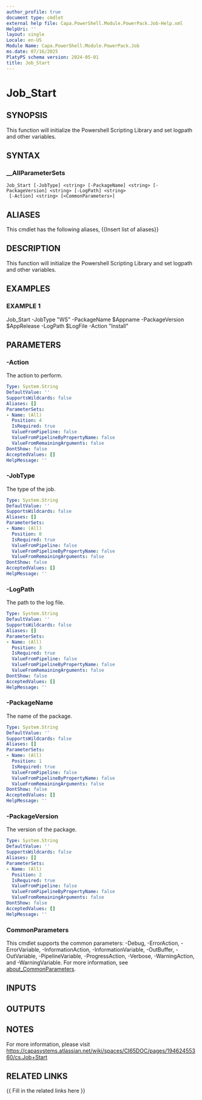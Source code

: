 ```yaml
---
author_profile: true
document type: cmdlet
external help file: Capa.PowerShell.Module.PowerPack.Job-Help.xml
HelpUri: ''
layout: single
Locale: en-US
Module Name: Capa.PowerShell.Module.PowerPack.Job
ms.date: 07/16/2025
PlatyPS schema version: 2024-05-01
title: Job_Start
---
```


# Job_Start

## SYNOPSIS

This function will initialize the Powershell Scripting Library and set logpath and other variables.

## SYNTAX

### __AllParameterSets

```
Job_Start [-JobType] <string> [-PackageName] <string> [-PackageVersion] <string> [-LogPath] <string>
 [-Action] <string> [<CommonParameters>]
```

## ALIASES

This cmdlet has the following aliases,
  {{Insert list of aliases}}

## DESCRIPTION

This function will initialize the Powershell Scripting Library and set logpath and other variables.

## EXAMPLES

### EXAMPLE 1

Job_Start -JobType "WS" -PackageName $Appname -PackageVersion $AppRelease -LogPath $LogFile -Action "Install"

## PARAMETERS

### -Action

The action to perform.

```yaml
Type: System.String
DefaultValue: ''
SupportsWildcards: false
Aliases: []
ParameterSets:
- Name: (All)
  Position: 4
  IsRequired: true
  ValueFromPipeline: false
  ValueFromPipelineByPropertyName: false
  ValueFromRemainingArguments: false
DontShow: false
AcceptedValues: []
HelpMessage: ''
```

### -JobType

The type of the job.

```yaml
Type: System.String
DefaultValue: ''
SupportsWildcards: false
Aliases: []
ParameterSets:
- Name: (All)
  Position: 0
  IsRequired: true
  ValueFromPipeline: false
  ValueFromPipelineByPropertyName: false
  ValueFromRemainingArguments: false
DontShow: false
AcceptedValues: []
HelpMessage: ''
```

### -LogPath

The path to the log file.

```yaml
Type: System.String
DefaultValue: ''
SupportsWildcards: false
Aliases: []
ParameterSets:
- Name: (All)
  Position: 3
  IsRequired: true
  ValueFromPipeline: false
  ValueFromPipelineByPropertyName: false
  ValueFromRemainingArguments: false
DontShow: false
AcceptedValues: []
HelpMessage: ''
```

### -PackageName

The name of the package.

```yaml
Type: System.String
DefaultValue: ''
SupportsWildcards: false
Aliases: []
ParameterSets:
- Name: (All)
  Position: 1
  IsRequired: true
  ValueFromPipeline: false
  ValueFromPipelineByPropertyName: false
  ValueFromRemainingArguments: false
DontShow: false
AcceptedValues: []
HelpMessage: ''
```

### -PackageVersion

The version of the package.

```yaml
Type: System.String
DefaultValue: ''
SupportsWildcards: false
Aliases: []
ParameterSets:
- Name: (All)
  Position: 2
  IsRequired: true
  ValueFromPipeline: false
  ValueFromPipelineByPropertyName: false
  ValueFromRemainingArguments: false
DontShow: false
AcceptedValues: []
HelpMessage: ''
```

### CommonParameters

This cmdlet supports the common parameters: -Debug, -ErrorAction, -ErrorVariable,
-InformationAction, -InformationVariable, -OutBuffer, -OutVariable, -PipelineVariable,
-ProgressAction, -Verbose, -WarningAction, and -WarningVariable. For more information, see
[about_CommonParameters](https://go.microsoft.com/fwlink/?LinkID=113216).

## INPUTS

## OUTPUTS

## NOTES

For more information, please visit https://capasystems.atlassian.net/wiki/spaces/CI65DOC/pages/19462455360/cs.Job+Start


## RELATED LINKS

{{ Fill in the related links here }}

